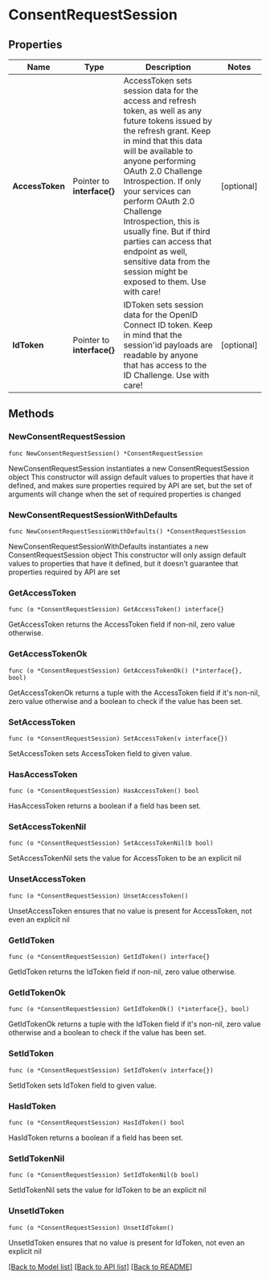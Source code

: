 # ConsentRequestSession

## Properties

| Name            | Type                       | Description                                                                                                                                                                                                                                                                                                                                                                                                                                                | Notes      |
| --------------- | -------------------------- | ---------------------------------------------------------------------------------------------------------------------------------------------------------------------------------------------------------------------------------------------------------------------------------------------------------------------------------------------------------------------------------------------------------------------------------------------------------- | ---------- |
| **AccessToken** | Pointer to **interface{}** | AccessToken sets session data for the access and refresh token, as well as any future tokens issued by the refresh grant. Keep in mind that this data will be available to anyone performing OAuth 2.0 Challenge Introspection. If only your services can perform OAuth 2.0 Challenge Introspection, this is usually fine. But if third parties can access that endpoint as well, sensitive data from the session might be exposed to them. Use with care! | [optional] |
| **IdToken**     | Pointer to **interface{}** | IDToken sets session data for the OpenID Connect ID token. Keep in mind that the session&#39;id payloads are readable by anyone that has access to the ID Challenge. Use with care!                                                                                                                                                                                                                                                                        | [optional] |

## Methods

### NewConsentRequestSession

`func NewConsentRequestSession() *ConsentRequestSession`

NewConsentRequestSession instantiates a new ConsentRequestSession object This
constructor will assign default values to properties that have it defined, and
makes sure properties required by API are set, but the set of arguments will
change when the set of required properties is changed

### NewConsentRequestSessionWithDefaults

`func NewConsentRequestSessionWithDefaults() *ConsentRequestSession`

NewConsentRequestSessionWithDefaults instantiates a new ConsentRequestSession
object This constructor will only assign default values to properties that have
it defined, but it doesn't guarantee that properties required by API are set

### GetAccessToken

`func (o *ConsentRequestSession) GetAccessToken() interface{}`

GetAccessToken returns the AccessToken field if non-nil, zero value otherwise.

### GetAccessTokenOk

`func (o *ConsentRequestSession) GetAccessTokenOk() (*interface{}, bool)`

GetAccessTokenOk returns a tuple with the AccessToken field if it's non-nil,
zero value otherwise and a boolean to check if the value has been set.

### SetAccessToken

`func (o *ConsentRequestSession) SetAccessToken(v interface{})`

SetAccessToken sets AccessToken field to given value.

### HasAccessToken

`func (o *ConsentRequestSession) HasAccessToken() bool`

HasAccessToken returns a boolean if a field has been set.

### SetAccessTokenNil

`func (o *ConsentRequestSession) SetAccessTokenNil(b bool)`

SetAccessTokenNil sets the value for AccessToken to be an explicit nil

### UnsetAccessToken

`func (o *ConsentRequestSession) UnsetAccessToken()`

UnsetAccessToken ensures that no value is present for AccessToken, not even an
explicit nil

### GetIdToken

`func (o *ConsentRequestSession) GetIdToken() interface{}`

GetIdToken returns the IdToken field if non-nil, zero value otherwise.

### GetIdTokenOk

`func (o *ConsentRequestSession) GetIdTokenOk() (*interface{}, bool)`

GetIdTokenOk returns a tuple with the IdToken field if it's non-nil, zero value
otherwise and a boolean to check if the value has been set.

### SetIdToken

`func (o *ConsentRequestSession) SetIdToken(v interface{})`

SetIdToken sets IdToken field to given value.

### HasIdToken

`func (o *ConsentRequestSession) HasIdToken() bool`

HasIdToken returns a boolean if a field has been set.

### SetIdTokenNil

`func (o *ConsentRequestSession) SetIdTokenNil(b bool)`

SetIdTokenNil sets the value for IdToken to be an explicit nil

### UnsetIdToken

`func (o *ConsentRequestSession) UnsetIdToken()`

UnsetIdToken ensures that no value is present for IdToken, not even an explicit
nil

[[Back to Model list]](../README.md#documentation-for-models)
[[Back to API list]](../README.md#documentation-for-api-endpoints)
[[Back to README]](../README.md)
